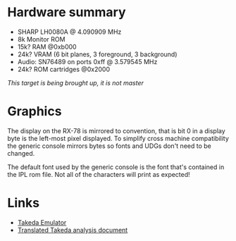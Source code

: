 # Hardware summary

* SHARP LH0080A @ 4.090909 MHz
* 8k Monitor ROM
* 15k? RAM @0xb000
* 24k? VRAM (6 bit planes, 3 foreground, 3 background)
* Audio: SN76489 on ports 0xff @ 3.579545 MHz
* 24k? ROM cartridges @0x2000

_This target is being brought up, it is not master_

# Graphics

The display on the RX-78 is mirrored to convention, that is bit 0 in a display byte is the left-most pixel displayed. To simplify cross machine compatibility the generic console mirrors bytes so fonts and UDGs don't need to be changed.

The default font used by the generic console is the font that's contained in the IPL rom file. Not all of the characters will print as expected!

# Links

* [Takeda Emulator](http://takeda-toshiya.my.coocan.jp/rx78/index.html)
* [Translated Takeda analysis document](http://interbutt.com/mess/rx78tech.html)